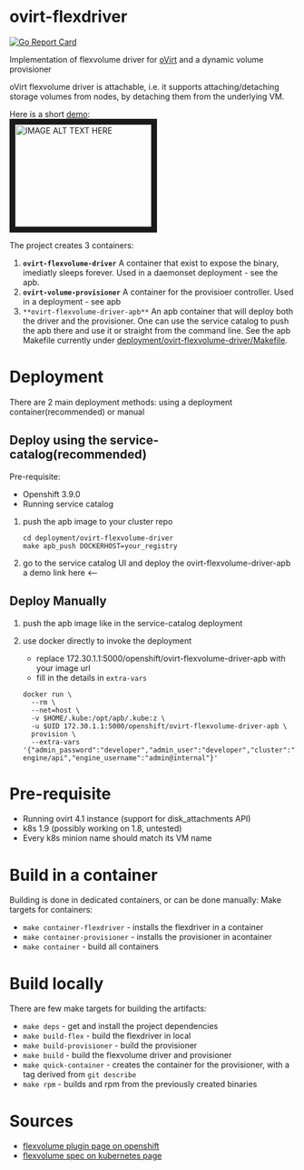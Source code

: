 # ovirt-flexdriver

[![Go Report Card](https://goreportcard.com/badge/github.com/rgolangh/ovirt-flexdriver)](https://goreportcard.com/report/github.com/rgolangh/ovirt-flexdriver)

Implementation of flexvolume driver for [oVirt](https://ovirt.org) and a dynamic volume provisioner

oVirt flexvolume driver is attachable, i.e. it supports attaching/detaching storage volumes from nodes, by detaching them from the underlying VM.

Here is a short [demo](http://www.youtube.com/watch?v=_E9pUVrI0hs):\
<a href="http://www.youtube.com/watch?feature=player_embedded&v=_E9pUVrI0hs" target="_blank"><img src="http://img.youtube.com/vi/_E9pUVrI0hs/0.jpg" 
alt="IMAGE ALT TEXT HERE" width="240" height="180" border="10" /></a>

The project creates 3 containers:
1. **`ovirt-flexvolume-driver`**
   A container that exist to expose the binary, imediatly sleeps
forever. Used in a daemonset deployment - see the apb.
2. **`ovirt-volume-provisioner`**
   A container for the provisioer controller. Used in a deployment - see
apb
3. `**ovirt-flexvolume-driver-apb**`
  An apb container that will deploy both the driver and the provisioner.
  One can use the service catalog to push the apb there and use it or straight from the command line.
  See the apb Makefile currently under [deployment/ovirt-flexvolume-driver/Makefile](deployment/ovirt-flexvolume-driver/Makefile).

# Deployment
There are 2 main deployment methods: using a deployment container(recommended) or manual

## Deploy using the service-catalog(recommended)

Pre-requisite:
- Openshift 3.9.0
- Running service catalog

1. push the apb image to your cluster repo
   ```
   cd deployment/ovirt-flexvolume-driver
   make apb_push DOCKERHOST=your_registry
   ```
2. go to the service catalog UI and deploy the ovirt-flexvolume-driver-apb
   a demo link here <--

## Deploy Manually

1. push the apb image like in the service-catalog deployment

2. use docker directly to invoke the deployment
   - replace 172.30.1.1:5000/openshift/ovirt-flexvolume-driver-apb with your image url
   - fill in the details in `extra-vars`
   
   ```
   docker run \
     --rm \
     --net=host \
     -v $HOME/.kube:/opt/apb/.kube:z \
     -u $UID 172.30.1.1:5000/openshift/ovirt-flexvolume-driver-apb \
     provision \
     --extra-vars '{"admin_password":"developer","admin_user":"developer","cluster":"openshift","namespace":"default","engine_password":"123","engine_url":"https://your_engine_hostname:28443/ovirt-engine/api","engine_username":"admin@internal"}'
   ```

# Pre-requisite
  - Running ovirt 4.1 instance (support for disk_attachments API)
  - k8s 1.9 (possibly working on 1.8, untested)
  - Every k8s minion name should match its VM name

# Build in a container
Building is done in dedicated containers, or can be done manually:
Make targets for containers:
- `make container-flexdriver`   - installs the flexdriver in a container
- `make container-provisioner`  - installs the provisioner in acontainer
- `make container` - build all containers

# Build locally
There are few make targets for building the artifacts:
- `make deps` - get and install the project dependencies
- `make build-flex` - build the flexdriver in local 
- `make build-provisioner` - build the provisioner
- `make build` - build the flexvolume driver and provisioner
- `make quick-container` - creates the container for the provisioner, with a tag derived from `git describe`
- `make rpm` - builds and rpm from the previously created binaries

# Sources
- [flexvolume plugin page on openshift](https://docs.openshift.org/latest/install_config/persistent_storage/persistent_storage_flex_volume.html)
- [flexvolume spec on kubernetes page](https://github.com/kubernetes/community/blob/master/contributors/devel/flexvolume.md)

[flex-conf]: deployment/ovirt-flexdriver/ovirt-flexdriver.conf.j2
[flex-playbook]: deployment/ovirt-flexdriver/deploy.yaml
[prov-playbook]: deployment/ovirt-provisioner/deploy.yaml
